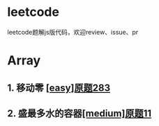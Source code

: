 # leetcode
leetcode题解js版代码，欢迎review、issue、pr

# Array
## 1. 移动零 [[easy]原题283](https://github.com/yunlovebo/leetcode/blob/master/Array/move-zeros/index.md)
## 2. 盛最多水的容器[[medium]原题11](https://github.com/yunlovebo/leetcode/blob/master/Array/max-area/index.md)